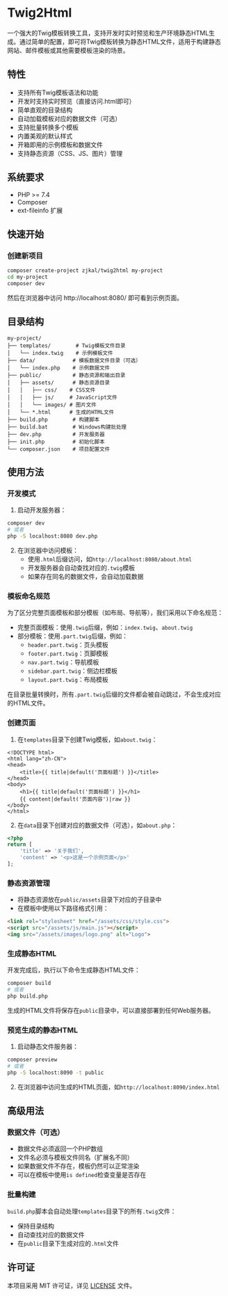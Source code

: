 # Twig2Html

一个强大的Twig模板转换工具，支持开发时实时预览和生产环境静态HTML生成。通过简单的配置，即可将Twig模板转换为静态HTML文件，适用于构建静态网站、邮件模板或其他需要模板渲染的场景。

## 特性

- 支持所有Twig模板语法和功能
- 开发时支持实时预览（直接访问.html即可）
- 简单直观的目录结构
- 自动加载模板对应的数据文件（可选）
- 支持批量转换多个模板
- 内置美观的默认样式
- 开箱即用的示例模板和数据文件
- 支持静态资源（CSS、JS、图片）管理

## 系统要求

- PHP >= 7.4
- Composer
- ext-fileinfo 扩展

## 快速开始

### 创建新项目

```bash
composer create-project zjkal/twig2html my-project
cd my-project
composer dev
```

然后在浏览器中访问 http://localhost:8080/ 即可看到示例页面。

## 目录结构

```
my-project/
├── templates/        # Twig模板文件目录
│   └── index.twig    # 示例模板文件
├── data/            # 模板数据文件目录（可选）
│   └── index.php    # 示例数据文件
├── public/          # 静态资源和输出目录
│   ├── assets/      # 静态资源目录
│   │   ├── css/    # CSS文件
│   │   ├── js/     # JavaScript文件
│   │   └── images/ # 图片文件
│   └── *.html      # 生成的HTML文件
├── build.php        # 构建脚本
├── build.bat        # Windows构建批处理
├── dev.php          # 开发服务器
├── init.php         # 初始化脚本
└── composer.json    # 项目配置文件
```

## 使用方法

### 开发模式

1. 启动开发服务器：
```bash
composer dev
# 或者
php -S localhost:8080 dev.php
```

2. 在浏览器中访问模板：
   - 使用`.html`后缀访问，如`http://localhost:8080/about.html`
   - 开发服务器会自动查找对应的`.twig`模板
   - 如果存在同名的数据文件，会自动加载数据

### 模板命名规范

为了区分完整页面模板和部分模板（如布局、导航等），我们采用以下命名规范：

- 完整页面模板：使用`.twig`后缀，例如：`index.twig`、`about.twig`
- 部分模板：使用`.part.twig`后缀，例如：
  - `header.part.twig`：页头模板
  - `footer.part.twig`：页脚模板
  - `nav.part.twig`：导航模板
  - `sidebar.part.twig`：侧边栏模板
  - `layout.part.twig`：布局模板

在目录批量转换时，所有`.part.twig`后缀的文件都会被自动跳过，不会生成对应的HTML文件。

### 创建页面

1. 在`templates`目录下创建Twig模板，如`about.twig`：
```twig
<!DOCTYPE html>
<html lang="zh-CN">
<head>
    <title>{{ title|default('页面标题') }}</title>
</head>
<body>
    <h1>{{ title|default('页面标题') }}</h1>
    {{ content|default('页面内容')|raw }}
</body>
</html>
```

2. 在`data`目录下创建对应的数据文件（可选），如`about.php`：
```php
<?php
return [
    'title' => '关于我们',
    'content' => '<p>这是一个示例页面</p>'
];
```

### 静态资源管理

- 将静态资源放在`public/assets`目录下对应的子目录中
- 在模板中使用以下路径格式引用：
```html
<link rel="stylesheet" href="/assets/css/style.css">
<script src="/assets/js/main.js"></script>
<img src="/assets/images/logo.png" alt="Logo">
```

### 生成静态HTML

开发完成后，执行以下命令生成静态HTML文件：

```bash
composer build
# 或者
php build.php
```

生成的HTML文件将保存在`public`目录中，可以直接部署到任何Web服务器。

### 预览生成的静态HTML

1. 启动静态文件服务器：
```bash
composer preview
# 或者
php -S localhost:8090 -t public
```

2. 在浏览器中访问生成的HTML页面，如`http://localhost:8090/index.html`

## 高级用法

### 数据文件（可选）

- 数据文件必须返回一个PHP数组
- 文件名必须与模板文件同名（扩展名不同）
- 如果数据文件不存在，模板仍然可以正常渲染
- 可以在模板中使用`is defined`检查变量是否存在

### 批量构建

`build.php`脚本会自动处理`templates`目录下的所有`.twig`文件：
- 保持目录结构
- 自动查找对应的数据文件
- 在`public`目录下生成对应的`.html`文件

## 许可证

本项目采用 MIT 许可证，详见 [LICENSE](LICENSE) 文件。
